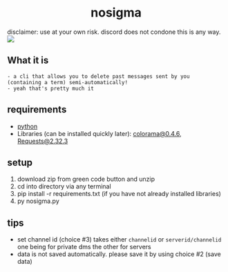 <h1 align="center">nosigma</h1>
disclaimer: use at your own risk. discord does not condone this is any way.

<img src="https://github.com/user-attachments/assets/f0ae9603-7a4a-455f-9617-a82f9a55c11b">

## **What it is**
    - a cli that allows you to delete past messages sent by you (containing a term) semi-automatically!
    - yeah that's pretty much it

## requirements
* [python](https://www.python.org/)
* Libraries (can be installed quickly later): colorama@0.4.6, Requests@2.32.3

## setup
1. download zip from green code button and unzip
2. cd into directory via any terminal
3. pip install -r requirements.txt (if you have not already installed libraries)
4. py nosigma.py

## tips

- set channel id (choice #3) takes either `channelid` or `serverid/channelid` one being for private dms the other for servers
- data is not saved automatically. please save it by using choice #2 (save data)

